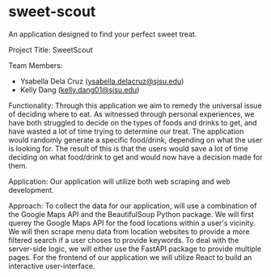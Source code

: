 # sweet-scout
An application designed to find your perfect sweet treat.

Project Title: SweetScout

Team Members: 
- Ysabella Dela Cruz (ysabella.delacruz@sjsu.edu)
- Kelly Dang (kelly.dang01@sjsu.edu)

Functionality:
  Through this application we aim to remedy the universal issue of deciding where to eat. As witnessed through personal experiences, we have both struggled to decide on the types of foods and drinks to get, and have wasted a lot of time trying to determine our treat. The application would randomly generate a specific food/drink, depending on what the user is looking for. The result of this is that the users would save a lot of time deciding on what food/drink to get and would now have a decision made for them. 

Application: 
  Our application will utilize both web scraping and web development. 

Approach:
  To collect the data for our application, will use a combination of the Google Maps API and the BeautifulSoup Python package. We will first querey the Google Maps API for the food locations within a user's vicinity. We will then scrape menu data from location websites to provide a more filtered search if a user choses to provide keywords. To deal with the server-side logic, we will either use the FastAPI package to provide multiple pages. For the frontend of our application we will utilize React to build an interactive user-interface.
  
